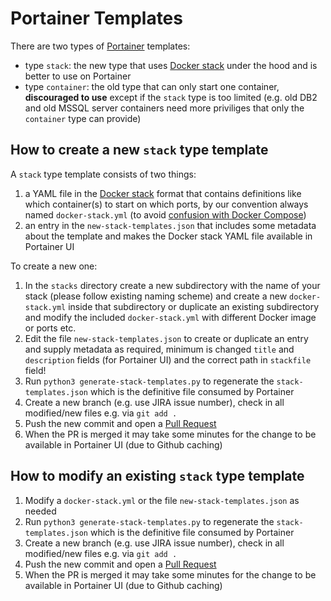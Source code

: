 # Portainer Templates

There are two types of [Portainer](https://www.portainer.io/) templates:

- type `stack`: the new type that uses [Docker stack](https://docs.docker.com/engine/swarm/stack-deploy/) under the hood and is better to use on Portainer
- type `container`: the old type that can only start one container, **discouraged to use** except if the `stack` type is too limited (e.g. old DB2 and old MSSQL server containers need more priviliges that only the `container` type can provide)

## How to create a new `stack` type template

A `stack` type template consists of two things:

1. a YAML file in the [Docker stack](https://docs.docker.com/engine/swarm/stack-deploy/) format that contains definitions like which container(s) to start on which ports, by our convention always named `docker-stack.yml` (to avoid [confusion with Docker Compose](https://vsupalov.com/difference-docker-compose-and-docker-stack/))
2. an entry in the `new-stack-templates.json` that includes some metadata about the template and makes the Docker stack YAML file available in Portainer UI

To create a new one:

1. In the `stacks` directory create a new subdirectory with the name of your stack (please follow existing naming scheme) and create a new `docker-stack.yml` inside that subdirectory or duplicate an existing subdirectory and modify the included `docker-stack.yml` with different Docker image or ports etc.
2. Edit the file `new-stack-templates.json` to create or duplicate an entry and supply metadata as required, minimum is changed `title` and `description` fields (for Portainer UI) and the correct path in `stackfile` field!
3. Run `python3 generate-stack-templates.py` to regenerate the `stack-templates.json` which is the definitive file consumed by Portainer
4. Create a new branch (e.g. use JIRA issue number), check in all modified/new files e.g. via `git add .`
5. Push the new commit and open a [Pull Request](https://github.com/camunda/portainer-templates/pulls)
6. When the PR is merged it may take some minutes for the change to be available in Portainer UI (due to Github caching)

## How to modify an existing `stack` type template

1. Modify a `docker-stack.yml` or the file `new-stack-templates.json` as needed
2. Run `python3 generate-stack-templates.py` to regenerate the `stack-templates.json` which is the definitive file consumed by Portainer
3. Create a new branch (e.g. use JIRA issue number), check in all modified/new files e.g. via `git add .`
4. Push the new commit and open a [Pull Request](https://github.com/camunda/portainer-templates/pulls)
5. When the PR is merged it may take some minutes for the change to be available in Portainer UI (due to Github caching)
